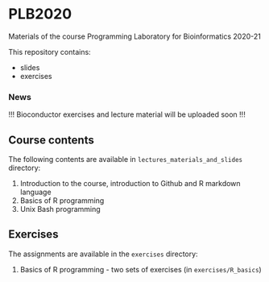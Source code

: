 # PLB2020

Materials of the course Programming Laboratory for Bioinformatics 2020-21

This repository contains:
- slides 
- exercises

### News
!!! Bioconductor exercises and lecture material will be uploaded soon !!!

## Course contents
The following contents are available in ```lectures_materials_and_slides``` directory:
1. Introduction to the course, introduction to Github and R markdown language
2. Basics of R programming
3. Unix Bash programming

## Exercises
The assignments are available in the ```exercises``` directory:
1. Basics of R programming - two sets of exercises (in ```exercises/R_basics```)
